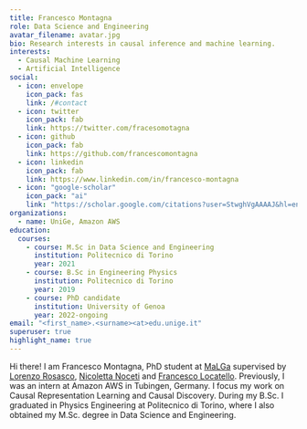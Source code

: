 ```yaml
---
title: Francesco Montagna
role: Data Science and Engineering
avatar_filename: avatar.jpg
bio: Research interests in causal inference and machine learning.
interests:
  - Causal Machine Learning
  - Artificial Intelligence
social:
  - icon: envelope
    icon_pack: fas
    link: /#contact
  - icon: twitter
    icon_pack: fab
    link: https://twitter.com/fracesomotagna
  - icon: github
    icon_pack: fab
    link: https://github.com/francescomontagna
  - icon: linkedin
    icon_pack: fab
    link: https://www.linkedin.com/in/francesco-montagna
  - icon: "google-scholar"
    icon_pack: "ai"
    link: "https://scholar.google.com/citations?user=StwghVgAAAAJ&hl=en"
organizations:
  - name: UniGe, Amazon AWS
education:
  courses:
    - course: M.Sc in Data Science and Engineering
      institution: Politecnico di Torino
      year: 2021
    - course: B.Sc in Engineering Physics
      institution: Politecnico di Torino
      year: 2019
    - course: PhD candidate
      institution: University of Genoa
      year: 2022-ongoing
email: "<first_name>.<surname><at>edu.unige.it"
superuser: true
highlight_name: true
---
```


Hi there! I am Francesco Montagna, PhD student at [MaLGa](https://ml.unige.it/) supervised by [Lorenzo Rosasco](http://web.mit.edu/lrosasco/www/), [Nicoletta Noceti](https://rubrica.unige.it/personale/UkNGWV9h) and [Francesco Locatello](https://www.francescolocatello.com/). Previously, I was an intern at Amazon AWS in Tubingen, Germany.
I focus my work on Causal Representation Learning and Causal Discovery. 
During my B.Sc. I graduated in Physics Engineering at Politecnico di Torino, where I also obtained my M.Sc. degree in Data Science and Engineering.
